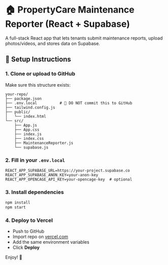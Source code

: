 # 🏠 PropertyCare Maintenance Reporter (React + Supabase)

A full-stack React app that lets tenants submit maintenance reports, upload photos/videos, and stores data on Supabase.

## 🚀 Setup Instructions

### 1. Clone or upload to GitHub

Make sure this structure exists:

```
your-repo/
├── package.json
├── .env.local          # 🔐 DO NOT commit this to GitHub
├── tailwind.config.js
├── public/
│   └── index.html
└── src/
    ├── App.js
    ├── App.css
    ├── index.js
    ├── index.css
    ├── MaintenanceReporter.js
    └── supabase.js
```

### 2. Fill in your `.env.local`

```env
REACT_APP_SUPABASE_URL=https://your-project.supabase.co
REACT_APP_SUPABASE_ANON_KEY=your-anon-key
REACT_APP_OPENCAGE_API_KEY=your-opencage-key  # optional
```

### 3. Install dependencies

```bash
npm install
npm start
```

### 4. Deploy to Vercel

- Push to GitHub
- Import repo on [vercel.com](https://vercel.com)
- Add the same environment variables
- Click **Deploy**

Enjoy! 🎉
